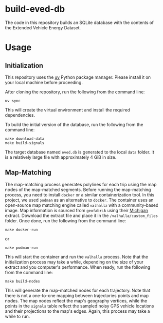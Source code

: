 # build-eved-db

The code in this repository builds an SQLite database with the contents of the Extended Vehicle Energy Dataset.


# Usage

## Initialization

This repository uses the [uv](https://docs.astral.sh/uv/) Python package manager.
Please install it on your local machine before proceeding.

After cloning the repository, run the following from the command line: 

```shell
uv sync
```

This will create the virtual environment and install the required dependencies.

To build the initial version of the database, run the following from the command line:

```shell
make download-data
make build-signals
```

The target database named `eved.db` is generated to the local `data` folder.
It is a relatively large file with approximately 4 GiB in size.

## Map-Matching

The map-matching process generates polylines for each trip using the map 
nodes of the map-matched segments.
Before running the map-matching process, you need to install `docker` or
a similar containerization tool. In this project, we used `podman` as
an alternative to `docker`.
The container uses an open-source map matching engine called `valhalla`
with a community-based image.
Map information is sourced from `geofabrik` using their 
[Michigan](https://download.geofabrik.de/north-america/us/michigan-latest.osm.pbf)
extract.
Download the extract file and place it in the `/valhalla/custom_files` folder.
Once done, run the following from the command line:

```shell
make docker-run
```

or

```shell
make podman-run
```

This will start the container and run the `valhalla` process.
Note that the initialization process may take a while, depending
on the size of your extract and you computer's performance.
When ready, run the following from the command line:

```shell
make build-nodes
```

This will generate the map-matched nodes for each trajectory.
Note that there is not a one-to-one mapping between trajectories 
points and map nodes.
The map nodes reflect the map's geography vertices, while the points
in the `signals` table reflect the sampled noisy GPS vehicle locations
and their projections to the map's edges.
Again, this process may take a while to run.
